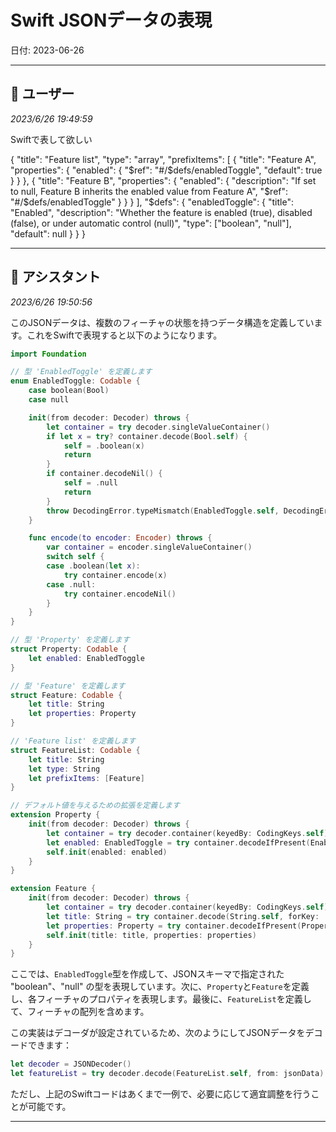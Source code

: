 # Swift JSONデータの表現

日付: 2023-06-26

---

## 👤 ユーザー
*2023/6/26 19:49:59*

Swiftで表して欲しい

{
    "title": "Feature list",
    "type": "array",
    "prefixItems": [
        {
            "title": "Feature A",
            "properties": {
                "enabled": {
                    "$ref": "#/$defs/enabledToggle",
                    "default": true
                }
            }
        },
        {
            "title": "Feature B",
            "properties": {
                "enabled": {
                    "description": "If set to null, Feature B
                                    inherits the enabled
                                    value from Feature A",
                    "$ref": "#/$defs/enabledToggle"
                }
            }
        }
    ],
    "$defs": {
        "enabledToggle": {
            "title": "Enabled",
            "description": "Whether the feature is enabled (true),
                            disabled (false), or under
                            automatic control (null)",
            "type": ["boolean", "null"],
            "default": null
        }
    }
}

---

## 🤖 アシスタント
*2023/6/26 19:50:56*

このJSONデータは、複数のフィーチャの状態を持つデータ構造を定義しています。これをSwiftで表現すると以下のようになります。

```swift
import Foundation

// 型 'EnabledToggle' を定義します
enum EnabledToggle: Codable {
    case boolean(Bool)
    case null

    init(from decoder: Decoder) throws {
        let container = try decoder.singleValueContainer()
        if let x = try? container.decode(Bool.self) {
            self = .boolean(x)
            return
        }
        if container.decodeNil() {
            self = .null
            return
        }
        throw DecodingError.typeMismatch(EnabledToggle.self, DecodingError.Context(codingPath: decoder.codingPath, debugDescription: "Wrong type for EnabledToggle"))
    }

    func encode(to encoder: Encoder) throws {
        var container = encoder.singleValueContainer()
        switch self {
        case .boolean(let x):
            try container.encode(x)
        case .null:
            try container.encodeNil()
        }
    }
}

// 型 'Property' を定義します
struct Property: Codable {
    let enabled: EnabledToggle
}

// 型 'Feature' を定義します
struct Feature: Codable {
    let title: String
    let properties: Property
}

// 'Feature list' を定義します
struct FeatureList: Codable {
    let title: String
    let type: String
    let prefixItems: [Feature]
}

// デフォルト値を与えるための拡張を定義します
extension Property {
    init(from decoder: Decoder) throws {
        let container = try decoder.container(keyedBy: CodingKeys.self)
        let enabled: EnabledToggle = try container.decodeIfPresent(EnabledToggle.self, forKey: .enabled) ?? .null
        self.init(enabled: enabled)
    }
}

extension Feature {
    init(from decoder: Decoder) throws {
        let container = try decoder.container(keyedBy: CodingKeys.self)
        let title: String = try container.decode(String.self, forKey: .title)
        let properties: Property = try container.decodeIfPresent(Property.self, forKey: .properties) ?? Property(enabled: .boolean(true))
        self.init(title: title, properties: properties)
    }
}
```

ここでは、`EnabledToggle`型を作成して、JSONスキーマで指定された "boolean"、"null" の型を表現しています。次に、`Property`と`Feature`を定義し、各フィーチャのプロパティを表現します。最後に、`FeatureList`を定義して、フィーチャの配列を含めます。

この実装はデコーダが設定されているため、次のようにしてJSONデータをデコードできます：

```swift
let decoder = JSONDecoder()
let featureList = try decoder.decode(FeatureList.self, from: jsonData)
```

ただし、上記のSwiftコードはあくまで一例で、必要に応じて適宜調整を行うことが可能です。

---
